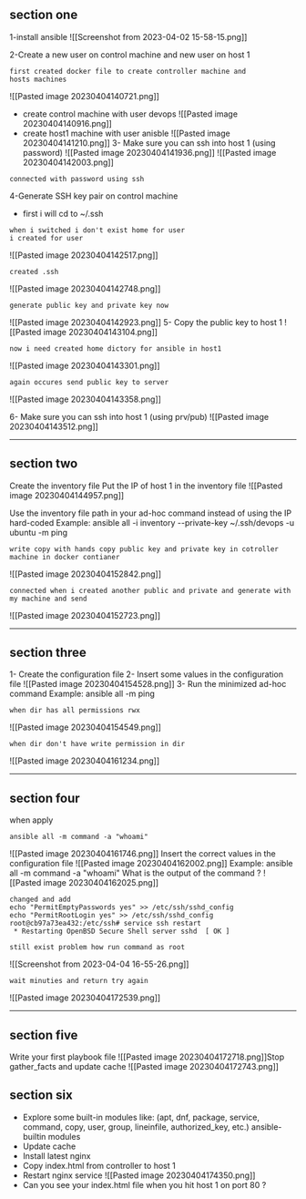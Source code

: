 ## section one

1-install ansible
![[Screenshot from 2023-04-02 15-58-15.png]]


2-Create a new user on control machine and new user on host 1
```
first created docker file to create controller machine and 
hosts machines
``` 
![[Pasted image 20230404140721.png]]
- create control machine with user devops
![[Pasted image 20230404140916.png]]
- create host1 machine with user anisble 
![[Pasted image 20230404141210.png]]
3- Make sure you can ssh into host 1 (using password)
![[Pasted image 20230404141936.png]]
![[Pasted image 20230404142003.png]]
```
connected with password using ssh
```
4-Generate SSH key pair on control machine
- first i will cd to ~/.ssh
```
when i switched i don't exist home for user 
i created for user 
```
![[Pasted image 20230404142517.png]]
```
created .ssh 
```
![[Pasted image 20230404142748.png]]
```
generate public key and private key now 
```
![[Pasted image 20230404142923.png]]
5- Copy the public key to host 1
![[Pasted image 20230404143104.png]]
```
now i need created home dictory for ansible in host1

```
![[Pasted image 20230404143301.png]]
```
again occures send public key to server 
```
![[Pasted image 20230404143358.png]]

6- Make sure you can ssh into host 1 (using prv/pub)
![[Pasted image 20230404143512.png]]

------------------------------------------------------------------------

## section two

Create the inventory file
Put the IP of host 1 in the inventory file
![[Pasted image 20230404144957.png]]

Use the inventory file path in your ad-hoc command instead of using
the IP hard-coded
Example:
ansible all -i inventory --private-key ~/.ssh/devops -u ubuntu -m ping
```
write copy with hands copy public key and private key in cotroller machine in docker contianer

```
![[Pasted image 20230404152842.png]]
```
connected when i created another public and private and generate with my machine and send 
```
![[Pasted image 20230404152723.png]]


-------------------------------------------------------
## section three

1- Create the configuration file
2- Insert some values in the configuration file
![[Pasted image 20230404154528.png]]
3- Run the minimized ad-hoc command
 Example: ansible all -m ping
 ```
when dir has all permissions rwx 
```
 ![[Pasted image 20230404154549.png]]
 ```
 when dir don't have write permission in dir
 
```
![[Pasted image 20230404161234.png]]

------------------------------------------

## section four
when apply 
```
ansible all -m command -a "whoami"
```
![[Pasted image 20230404161746.png]] 
Insert the correct values in the configuration file
![[Pasted image 20230404162002.png]]
Example: ansible all -m command -a "whoami"
What is the output of the command ?
![[Pasted image 20230404162025.png]]
```
changed and add
echo "PermitEmptyPasswords yes" >> /etc/ssh/sshd_config
echo "PermitRootLogin yes" >> /etc/ssh/sshd_config
root@cb97a73ea432:/etc/ssh# service ssh restart
 * Restarting OpenBSD Secure Shell server sshd  [ OK ]  
```

```
still exist problem how run command as root
```
![[Screenshot from 2023-04-04 16-55-26.png]]
```
wait minuties and return try again
```
![[Pasted image 20230404172539.png]]


--------------------------------------------------------

## section five
Write your first playbook file
![[Pasted image 20230404172718.png]]Stop gather_facts and update cache
![[Pasted image 20230404172743.png]]


## section six
- Explore some built-in modules like:
(apt, dnf, package, service, command, copy, user, group, lineinfile, authorized_key, etc.)
ansible-builtin modules
- Update cache
- Install latest nginx
- Copy index.html from controller to host 1
- Restart nginx service
![[Pasted image 20230404174350.png]]
-  Can you see your index.html file when you hit host 1 on port 80 ?

